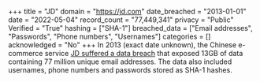+++
title = "JD"
domain = "https://jd.com"
date_breached = "2013-01-01"
date = "2022-05-04"
record_count = "77,449,341"
privacy = "Public"
Verified = "True"
hashing = ["SHA-1"]
breached_data = ["Email addresses", "Passwords", "Phone numbers", "Usernames"]
categories = []
acknowledged = "No"
+++
In 2013 (exact date unknown), the Chinese e-commerce service <a href="https://ecommercechinaagency.com/jd-ecommerce-giant-made-apology-user-data-leakage/" target="_blank" rel="noopener">JD suffered a data breach</a> that exposed 13GB of data containing 77 million unique email addresses. The data also included usernames, phone numbers and passwords stored as SHA-1 hashes.
